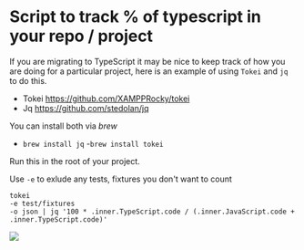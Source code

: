 # Script to track % of typescript in your repo / project

If you are migrating to TypeScript it may be nice to keep track of how you are doing for a particular project, here is an example of using `Tokei` and `jq` to do this.

- Tokei https://github.com/XAMPPRocky/tokei
- Jq https://github.com/stedolan/jq

You can install both via *brew*
- `brew install jq`
-`brew install tokei`

Run this in the root of your project.

Use `-e` to exlude any tests, fixtures you don't want to count
```
tokei
-e test/fixtures
-o json | jq '100 * .inner.TypeScript.code / (.inner.JavaScript.code + .inner.TypeScript.code)'
```

![](https://github.com/lili2311/script-typescript-percent/blob/master/Screen%20Shot%202020-02-16%20at%2018.59.21.png?raw=true)
